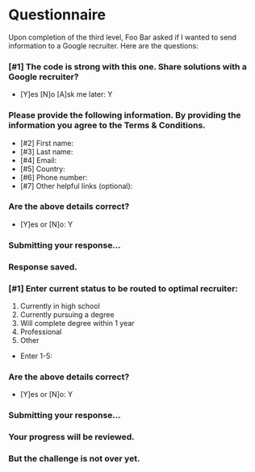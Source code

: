 # Questionnaire
Upon completion of the third level, Foo Bar asked if I wanted to send information to a Google recruiter. Here are the questions:

### [#1] The code is strong with this one. Share solutions with a Google recruiter?

- [Y]es [N]o [A]sk me later: Y

### Please provide the following information. By providing the information you agree to the Terms & Conditions.

- [#2] First name:
- [#3] Last name:
- [#4] Email:
- [#5] Country:
- [#6] Phone number:
- [#7] Other helpful links (optional):

### Are the above details correct?

- [Y]es or [N]o: Y  

### Submitting your response...
### Response saved.

### [#1] Enter current status to be routed to optimal recruiter:

1. Currently in high school
2. Currently pursuing a degree
3. Will complete degree within 1 year
4. Professional
5. Other
- Enter 1-5:

### Are the above details correct?

- [Y]es or [N]o: Y

### Submitting your response...
###  Your progress will be reviewed.
### But the challenge is not over yet.